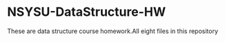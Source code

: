 # NSYSU-DataStructure-HW
These are data structure course homework.All eight files in this repository
